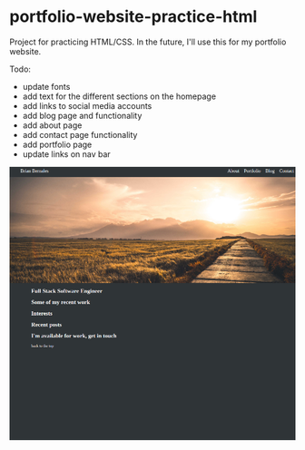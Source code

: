 # portfolio-website-practice-html

Project for practicing HTML/CSS. In the future, I'll use this for my portfolio website.

Todo:

- update fonts
- add text for the different sections on the homepage
- add links to social media accounts
- add blog page and functionality
- add about page
- add contact page functionality
- add portfolio page
- update links on nav bar

![Picture of the example](https://github.com/bernales/portfolio-website-example/blob/main/portfolio-example.png)

